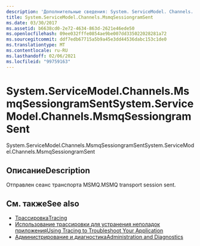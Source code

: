 ```yaml
---
description: 'Дополнительные сведения: System. ServiceModel. Channels. Мсмксессионграмсент'
title: System.ServiceModel.Channels.MsmqSessiongramSent
ms.date: 03/30/2017
ms.assetid: b6638cd0-2e72-4634-863d-2621e46ede50
ms.openlocfilehash: 09ee032fffe0854ae9be007dd335022028281a72
ms.sourcegitcommit: ddf7edb67715a5b9a45e3dd44536dabc153c1de0
ms.translationtype: MT
ms.contentlocale: ru-RU
ms.lasthandoff: 02/06/2021
ms.locfileid: "99759163"
---
```

# <a name="systemservicemodelchannelsmsmqsessiongramsent"></a><span data-ttu-id="0169d-103">System.ServiceModel.Channels.MsmqSessiongramSent</span><span class="sxs-lookup"><span data-stu-id="0169d-103">System.ServiceModel.Channels.MsmqSessiongramSent</span></span>

<span data-ttu-id="0169d-104">System.ServiceModel.Channels.MsmqSessiongramSent</span><span class="sxs-lookup"><span data-stu-id="0169d-104">System.ServiceModel.Channels.MsmqSessiongramSent</span></span>  
  
## <a name="description"></a><span data-ttu-id="0169d-105">Описание</span><span class="sxs-lookup"><span data-stu-id="0169d-105">Description</span></span>  

 <span data-ttu-id="0169d-106">Отправлен сеанс транспорта MSMQ.</span><span class="sxs-lookup"><span data-stu-id="0169d-106">MSMQ transport session sent.</span></span>  
  
## <a name="see-also"></a><span data-ttu-id="0169d-107">См. также</span><span class="sxs-lookup"><span data-stu-id="0169d-107">See also</span></span>

- [<span data-ttu-id="0169d-108">Трассировка</span><span class="sxs-lookup"><span data-stu-id="0169d-108">Tracing</span></span>](index.md)
- [<span data-ttu-id="0169d-109">Использование трассировки для устранения неполадок приложения</span><span class="sxs-lookup"><span data-stu-id="0169d-109">Using Tracing to Troubleshoot Your Application</span></span>](using-tracing-to-troubleshoot-your-application.md)
- [<span data-ttu-id="0169d-110">Администрирование и диагностика</span><span class="sxs-lookup"><span data-stu-id="0169d-110">Administration and Diagnostics</span></span>](../index.md)
